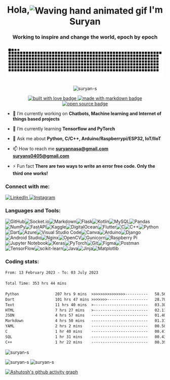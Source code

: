  <h1 align="center"> Hola,<img src="https://raw.githubusercontent.com/nixin72/nixin72/master/wave.gif" alt="Waving hand animated gif" height="45" width="45" align="center" /> I'm Suryan</h1>
<h3 align="center">Working to inspire and change the world, epoch by epoch</h3>

![snake gif](https://github.com/suryan-s/suryan-s/blob/output/github-contribution-grid-snake.svg)
<p align="center"> <img src="https://komarev.com/ghpvc/?username=suryan-s&label=Profile%20views&color=brightgreen&style=for-the-badge" alt="suryan-s" /> </p>

<p align="center">
  <a href="https://github.com/EddieHubCommunity" target="_blank" rel="noopener noreferrer">
    <img src="https://forthebadge.com/images/badges/built-with-love.svg" alt="built with love badge" />
 </a>
  <a href="https://github.com/EddieHubCommunity" target="_blank" rel="noopener noreferrer">
    <img src="https://forthebadge.com/images/badges/made-with-markdown.svg" alt="made with markdown badge" />
 </a>
  <a href="https://github.com/EddieHubCommunity" target="_blank" rel="noopener noreferrer">
    <img src="https://forthebadge.com/images/badges/open-source.svg" alt="open source badge" />
 </a>
</p>

- 🔭 I’m currently working on **Chatbots, Machine learning and Internet of things based projects**

- 🌱 I’m currently learning **Tensorflow and PyTorch**

- 💬 Ask me about **Python, C/C++, Arduino/Raspberrypi/ESP32, IoT/IIoT**

- 📫 How to reach me **suryannasa@gmail.com suryans0405@gmail.com**

- ⚡ Fun fact **There are two ways to write an error free code. Only the third one works!**

<h3 align="left">Connect with me:</h3>
<p align="left">
<a href="https://linkedin.com/in/suryansanal" target="blank">

![LinkedIn](https://img.shields.io/badge/linkedin-%230077B5.svg?style=for-the-badge&logo=linkedin&logoColor=white)</a><a href="https://www.instagram.com/me_suryan/" target="blank">
![Instagram](https://img.shields.io/badge/Instagram-%23E4405F.svg?style=for-the-badge&logo=Instagram&logoColor=white)
</a>
</p>

<h3 align="left">Languages and Tools:</h3>

![GitHub](https://img.shields.io/badge/github-%23121011.svg?style=for-the-badge&logo=github&logoColor=white)![Socket.io](https://img.shields.io/badge/Socket.io-black?style=for-the-badge&logo=socket.io&badgeColor=010101)![Markdown](https://img.shields.io/badge/markdown-%23000000.svg?style=for-the-badge&logo=markdown&logoColor=white)![Flask](https://img.shields.io/badge/flask-%23000.svg?style=for-the-badge&logo=flask&logoColor=white)![Kotlin](https://img.shields.io/badge/kotlin-%237F52FF.svg?style=for-the-badge&logo=kotlin&logoColor=white)![MySQL](https://img.shields.io/badge/mysql-%2300f.svg?style=for-the-badge&logo=mysql&logoColor=white)![Pandas](https://img.shields.io/badge/pandas-%23150458.svg?style=for-the-badge&logo=pandas&logoColor=white)![NumPy](https://img.shields.io/badge/numpy-%23013243.svg?style=for-the-badge&logo=numpy&logoColor=white)![FastAPI](https://img.shields.io/badge/FastAPI-005571?style=for-the-badge&logo=fastapi)![Kaggle](https://img.shields.io/badge/Kaggle-035a7d?style=for-the-badge&logo=kaggle&logoColor=white)![DigitalOcean](https://img.shields.io/badge/DigitalOcean-%230167ff.svg?style=for-the-badge&logo=digitalOcean&logoColor=white)![Flutter](https://img.shields.io/badge/Flutter-%2302569B.svg?style=for-the-badge&logo=Flutter&logoColor=white)![C](https://img.shields.io/badge/c-%2300599C.svg?style=for-the-badge&logo=c&logoColor=white)![C++](https://img.shields.io/badge/c++-%2300599C.svg?style=for-the-badge&logo=c%2B%2B&logoColor=white)![Python](https://img.shields.io/badge/python-3670A0?style=for-the-badge&logo=python&logoColor=ffdd54)![Dart](https://img.shields.io/badge/dart-%230175C2.svg?style=for-the-badge&logo=dart&logoColor=white)![Azure](https://img.shields.io/badge/azure-%230072C6.svg?style=for-the-badge&logo=microsoftazure&logoColor=white)![Visual Studio Code](https://img.shields.io/badge/Visual%20Studio%20Code-0078d7.svg?style=for-the-badge&logo=visual-studio-code&logoColor=white)![Canva](https://img.shields.io/badge/Canva-%2300C4CC.svg?style=for-the-badge&logo=Canva&logoColor=white)![Arduino](https://img.shields.io/badge/-Arduino-00979D?style=for-the-badge&logo=Arduino&logoColor=white)![Django](https://img.shields.io/badge/django-%23092E20.svg?style=for-the-badge&logo=django&logoColor=white)![Android Studio](https://img.shields.io/badge/Android%20Studio-3DDC84.svg?style=for-the-badge&logo=android-studio&logoColor=white)![Nginx](https://img.shields.io/badge/nginx-%23009639.svg?style=for-the-badge&logo=nginx&logoColor=white)![OpenCV](https://img.shields.io/badge/opencv-%23white.svg?style=for-the-badge&logo=opencv&logoColor=white)![Gunicorn](https://img.shields.io/badge/gunicorn-%298729.svg?style=for-the-badge&logo=gunicorn&logoColor=white)![Raspberry Pi](https://img.shields.io/badge/-RaspberryPi-C51A4A?style=for-the-badge&logo=Raspberry-Pi)![Jupyter Notebook](https://img.shields.io/badge/jupyter-%23FA0F00.svg?style=for-the-badge&logo=jupyter&logoColor=white)![Keras](https://img.shields.io/badge/Keras-%23D00000.svg?style=for-the-badge&logo=Keras&logoColor=white)![PyTorch](https://img.shields.io/badge/PyTorch-%23EE4C2C.svg?style=for-the-badge&logo=PyTorch&logoColor=white)![Git](https://img.shields.io/badge/git-%23F05033.svg?style=for-the-badge&logo=git&logoColor=white)![Figma](https://img.shields.io/badge/figma-%23F24E1E.svg?style=for-the-badge&logo=figma&logoColor=white)![Postman](https://img.shields.io/badge/Postman-FF6C37?style=for-the-badge&logo=postman&logoColor=white)![TensorFlow](https://img.shields.io/badge/TensorFlow-%23FF6F00.svg?style=for-the-badge&logo=TensorFlow&logoColor=white)![scikit-learn](https://img.shields.io/badge/scikit--learn-%23F7931E.svg?style=for-the-badge&logo=scikit-learn&logoColor=white)![Java](https://img.shields.io/badge/java-%23ED8B00.svg?style=for-the-badge&logo=java&logoColor=white)![Jinja](https://img.shields.io/badge/jinja-white.svg?style=for-the-badge&logo=jinja&logoColor=black)![Matplotlib](https://img.shields.io/badge/Matplotlib-%23ffffff.svg?style=for-the-badge&logo=Matplotlib&logoColor=black)

<p>
 
 <h3 align="left">Coding stats:</h3>

<!--START_SECTION:waka-->

```txt
From: 13 February 2023 - To: 03 July 2023

Total Time: 353 hrs 44 mins

Python                207 hrs 9 mins  >>>>>>>>>>>>>>>----------   58.56 %
Dart                  101 hrs 47 mins >>>>>>>------------------   28.78 %
Text                  11 hrs 40 mins  >------------------------   03.30 %
HTML                  7 hrs 27 mins   >------------------------   02.11 %
JSON                  4 hrs 57 mins   -------------------------   01.40 %
Markdown              4 hrs 50 mins   -------------------------   01.37 %
YAML                  2 hrs 2 mins    -------------------------   00.58 %
C                     1 hr 40 mins    -------------------------   00.47 %
SQL                   1 hr 31 mins    -------------------------   00.43 %
C++                   1 hr 22 mins    -------------------------   00.39 %
```

<!--END_SECTION:waka-->
</p>

<p><img align="center" src="https://github-readme-stats.vercel.app/api/top-langs?username=suryan-s&show_icons=true&locale=en&layout=compact&theme=synthwave&count_private=true" alt="suryan-s" /></p>

<p float="left">
  <img src="https://github-readme-stats.vercel.app/api?username=suryan-s&show_icons=true&locale=en&count_private=true&theme=synthwave" alt="suryan-s" />
  <img src="https://github-readme-streak-stats.herokuapp.com/?user=suryan-s&theme=synthwave" alt="suryan-s" />
</p>

[![Ashutosh's github activity graph](https://github-readme-activity-graph.cyclic.app/graph?username=suryan-s&bg_color=050505&color=ffffff&line=ff0000&point=f31212&area=true&hide_border=true)](https://github.com/ashutosh00710/github-readme-activity-graph)

